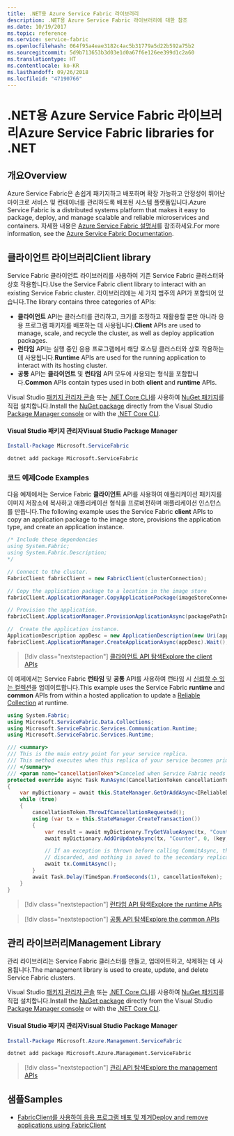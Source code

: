 ```yaml
---
title: .NET용 Azure Service Fabric 라이브러리
description: .NET용 Azure Service Fabric 라이브러리에 대한 참조
ms.date: 10/19/2017
ms.topic: reference
ms.service: service-fabric
ms.openlocfilehash: 064f95a4eae3182c4ac5b31779a5d22b592a75b2
ms.sourcegitcommit: 5d9b713653b3d03e1d0a67f6e126ee399d1c2a60
ms.translationtype: HT
ms.contentlocale: ko-KR
ms.lasthandoff: 09/26/2018
ms.locfileid: "47190766"
---
```

# <a name="azure-service-fabric-libraries-for-net"></a><span data-ttu-id="0cba3-103">.NET용 Azure Service Fabric 라이브러리</span><span class="sxs-lookup"><span data-stu-id="0cba3-103">Azure Service Fabric libraries for .NET</span></span>

## <a name="overview"></a><span data-ttu-id="0cba3-104">개요</span><span class="sxs-lookup"><span data-stu-id="0cba3-104">Overview</span></span>

<span data-ttu-id="0cba3-105">Azure Service Fabric은 손쉽게 패키지하고 배포하며 확장 가능하고 안정성이 뛰어난 마이크로 서비스 및 컨테이너를 관리하도록 배포된 시스템 플랫폼입니다.</span><span class="sxs-lookup"><span data-stu-id="0cba3-105">Azure Service Fabric is a distributed systems platform that makes it easy to package, deploy, and manage scalable and reliable microservices and containers.</span></span>  <span data-ttu-id="0cba3-106">자세한 내용은 [Azure Service Fabric 설명서](/azure/service-fabric/)를 참조하세요.</span><span class="sxs-lookup"><span data-stu-id="0cba3-106">For more information, see the [Azure Service Fabric Documentation](/azure/service-fabric/).</span></span>

## <a name="client-library"></a><span data-ttu-id="0cba3-107">클라이언트 라이브러리</span><span class="sxs-lookup"><span data-stu-id="0cba3-107">Client library</span></span>

<span data-ttu-id="0cba3-108">Service Fabric 클라이언트 라이브러리를 사용하여 기존 Service Fabric 클러스터와 상호 작용합니다.</span><span class="sxs-lookup"><span data-stu-id="0cba3-108">Use the Service Fabric client library to interact with an existing Service Fabric cluster.</span></span>  <span data-ttu-id="0cba3-109">라이브러리에는 세 가지 범주의 API가 포함되어 있습니다.</span><span class="sxs-lookup"><span data-stu-id="0cba3-109">The library contains three categories of APIs:</span></span>

* <span data-ttu-id="0cba3-110">**클라이언트** API는 클러스터를 관리하고, 크기를 조정하고 재활용할 뿐만 아니라 응용 프로그램 패키지를 배포하는 데 사용됩니다.</span><span class="sxs-lookup"><span data-stu-id="0cba3-110">**Client** APIs are used to manage, scale, and recycle the cluster, as well as deploy application packages.</span></span>
* <span data-ttu-id="0cba3-111">**런타임** API는 실행 중인 응용 프로그램에서 해당 호스팅 클러스터와 상호 작용하는 데 사용됩니다.</span><span class="sxs-lookup"><span data-stu-id="0cba3-111">**Runtime** APIs are used for the running application to interact with its hosting cluster.</span></span>
* <span data-ttu-id="0cba3-112">**공통** API는 **클라이언트** 및 **런타임** API 모두에 사용되는 형식을 포함합니다.</span><span class="sxs-lookup"><span data-stu-id="0cba3-112">**Common** APIs contain types used in both **client** and **runtime** APIs.</span></span>

<span data-ttu-id="0cba3-113">Visual Studio [패키지 관리자 콘솔][PackageManager] 또는 [.NET Core CLI][DotNetCLI]를 사용하여 [NuGet 패키지](https://www.nuget.org/packages/Microsoft.ServiceFabric)를 직접 설치합니다.</span><span class="sxs-lookup"><span data-stu-id="0cba3-113">Install the [NuGet package](https://www.nuget.org/packages/Microsoft.ServiceFabric) directly from the Visual Studio [Package Manager console][PackageManager] or with the [.NET Core CLI][DotNetCLI].</span></span>

#### <a name="visual-studio-package-manager"></a><span data-ttu-id="0cba3-114">Visual Studio 패키지 관리자</span><span class="sxs-lookup"><span data-stu-id="0cba3-114">Visual Studio Package Manager</span></span>

```powershell
Install-Package Microsoft.ServiceFabric
```

```bash
dotnet add package Microsoft.ServiceFabric
```

### <a name="code-examples"></a><span data-ttu-id="0cba3-115">코드 예제</span><span class="sxs-lookup"><span data-stu-id="0cba3-115">Code Examples</span></span>

<span data-ttu-id="0cba3-116">다음 예제에서는 Service Fabric **클라이언트** API를 사용하여 애플리케이션 패키지를 이미지 저장소에 복사하고 애플리케이션 형식을 프로비전하며 애플리케이션 인스턴스를 만듭니다.</span><span class="sxs-lookup"><span data-stu-id="0cba3-116">The following example uses the Service Fabric **client** APIs to copy an application package to the image store, provisions the application type, and create an application instance.</span></span>

```csharp
/* Include these dependencies
using System.Fabric;
using System.Fabric.Description;
*/

// Connect to the cluster.
FabricClient fabricClient = new FabricClient(clusterConnection);

// Copy the application package to a location in the image store
fabricClient.ApplicationManager.CopyApplicationPackage(imageStoreConnectionString, packagePath, packagePathInImageStore);

// Provision the application.
fabricClient.ApplicationManager.ProvisionApplicationAsync(packagePathInImageStore).Wait();

//  Create the application instance.
ApplicationDescription appDesc = new ApplicationDescription(new Uri(appName), appType, appVersion);
fabricClient.ApplicationManager.CreateApplicationAsync(appDesc).Wait();
```

> [!div class="nextstepaction"]
> [<span data-ttu-id="0cba3-117">클라이언트 API 탐색</span><span class="sxs-lookup"><span data-stu-id="0cba3-117">Explore the client APIs</span></span>](/dotnet/api/overview/azure/servicefabric/client)

<span data-ttu-id="0cba3-118">이 예제에서는 Service Fabric **런타임** 및 **공통** API를 사용하여 런타임 시 [신뢰할 수 있는 컬렉션](/azure/service-fabric/service-fabric-reliable-services-reliable-collections)을 업데이트합니다.</span><span class="sxs-lookup"><span data-stu-id="0cba3-118">This example uses the Service Fabric **runtime** and **common** APIs from within a hosted application to update a [Reliable Collection](/azure/service-fabric/service-fabric-reliable-services-reliable-collections) at runtime.</span></span>

```csharp
using System.Fabric;
using Microsoft.ServiceFabric.Data.Collections;
using Microsoft.ServiceFabric.Services.Communication.Runtime;
using Microsoft.ServiceFabric.Services.Runtime;

/// <summary>
/// This is the main entry point for your service replica.
/// This method executes when this replica of your service becomes primary and has write status.
/// </summary>
/// <param name="cancellationToken">Canceled when Service Fabric needs to shut down this service replica.</param>
protected override async Task RunAsync(CancellationToken cancellationToken)
{
    var myDictionary = await this.StateManager.GetOrAddAsync<IReliableDictionary<string, long>>("myDictionary");
    while (true)
    {
        cancellationToken.ThrowIfCancellationRequested();
        using (var tx = this.StateManager.CreateTransaction())
        {
            var result = await myDictionary.TryGetValueAsync(tx, "Counter");
            await myDictionary.AddOrUpdateAsync(tx, "Counter", 0, (key, value) => ++value);

            // If an exception is thrown before calling CommitAsync, the transaction aborts, all changes are
            // discarded, and nothing is saved to the secondary replicas.
            await tx.CommitAsync();
        }
        await Task.Delay(TimeSpan.FromSeconds(1), cancellationToken);
    }
}
```

> [!div class="nextstepaction"]
> [<span data-ttu-id="0cba3-119">런타임 API 탐색</span><span class="sxs-lookup"><span data-stu-id="0cba3-119">Explore the runtime APIs</span></span>](/dotnet/api/overview/azure/servicefabric/runtime)

> [!div class="nextstepaction"]
> [<span data-ttu-id="0cba3-120">공통 API 탐색</span><span class="sxs-lookup"><span data-stu-id="0cba3-120">Explore the common APIs</span></span>](/dotnet/api/overview/azure/servicefabric/common)

## <a name="management-library"></a><span data-ttu-id="0cba3-121">관리 라이브러리</span><span class="sxs-lookup"><span data-stu-id="0cba3-121">Management Library</span></span>

<span data-ttu-id="0cba3-122">관리 라이브러리는 Service Fabric 클러스터를 만들고, 업데이트하고, 삭제하는 데 사용됩니다.</span><span class="sxs-lookup"><span data-stu-id="0cba3-122">The management library is used to create, update, and delete Service Fabric clusters.</span></span>

<span data-ttu-id="0cba3-123">Visual Studio [패키지 관리자 콘솔][PackageManager] 또는 [.NET Core CLI][DotNetCLI]를 사용하여 [NuGet 패키지](https://www.nuget.org/packages/Microsoft.Azure.Management.ServiceFabric)를 직접 설치합니다.</span><span class="sxs-lookup"><span data-stu-id="0cba3-123">Install the [NuGet package](https://www.nuget.org/packages/Microsoft.Azure.Management.ServiceFabric) directly from the Visual Studio [Package Manager console][PackageManager] or with the [.NET Core CLI][DotNetCLI].</span></span>

#### <a name="visual-studio-package-manager"></a><span data-ttu-id="0cba3-124">Visual Studio 패키지 관리자</span><span class="sxs-lookup"><span data-stu-id="0cba3-124">Visual Studio Package Manager</span></span>

```powershell
Install-Package Microsoft.Azure.Management.ServiceFabric
```

```bash
dotnet add package Microsoft.Azure.Management.ServiceFabric
```

> [!div class="nextstepaction"]
> [<span data-ttu-id="0cba3-125">관리 API 탐색</span><span class="sxs-lookup"><span data-stu-id="0cba3-125">Explore the management APIs</span></span>](/dotnet/api/overview/azure/servicefabric/management)

## <a name="samples"></a><span data-ttu-id="0cba3-126">샘플</span><span class="sxs-lookup"><span data-stu-id="0cba3-126">Samples</span></span>

* [<span data-ttu-id="0cba3-127">FabricClient를 사용하여 응용 프로그램 배포 및 제거</span><span class="sxs-lookup"><span data-stu-id="0cba3-127">Deploy and remove applications using FabricClient</span></span>](/azure/service-fabric/service-fabric-deploy-remove-applications-fabricclient)

[PackageManager]: https://docs.microsoft.com/nuget/tools/package-manager-console
[DotNetCLI]: https://docs.microsoft.com/dotnet/core/tools/dotnet-add-package
